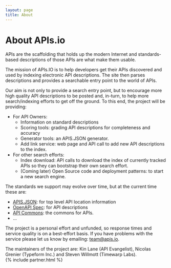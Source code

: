 ```yaml
---
layout: page
title: About
---
```


# About APIs.io
APIs are the scaffolding that holds up the modern Internet and standards-based  descriptions of those APIs are what make them usable. 

The mission of APIs.IO is to help developers get their APIs discovered and used by indexing electronic API descriptions. The site then parses descriptions and provides a searchable entry point to the world of APIs. 

Our aim is not only to provide a search entry point, but to encourage more high quality API descriptions to be posted and, in-turn, to help more search/indexing efforts to get off the ground. To this end, the project will be providing:

* For API Owners:
	- Information on standard descriptions
	- Scoring tools: grading API descriptions for completeness and accuracy
	- Generator tools: an APIS.JSON generator.
	- Add link service: web page and API call to add new API descriptions to the index. 
* For other search efforts: 
	- Index download: API calls to download the index of currently tracked APIs so they can bootstrap their own search effort.
	- (Coming later) Open Source code and deployment patterns: to start a new search engine.

The standards we support may evolve over time, but at the current time these are:

* [APIS.JSON](https://apisjson.org/): for top level API location information
* [OpenAPI Spec](https://www.openapis.org/): for API descriptions
* [API Commons](http://apicommons.org/): the commons for APIs.
* ...

The project is a personal effort and unfunded, so response times and service quality is on a best-effort basis. If you have problems with the service please let us know by emailing: <team@apis.io>. 

The maintainers of the project are: Kin Lane (API Evangelist), Nicolas Grenier (Typeform Inc.) and Steven Willmott (Timewarp Labs).
<br>
{% include partner.html %}